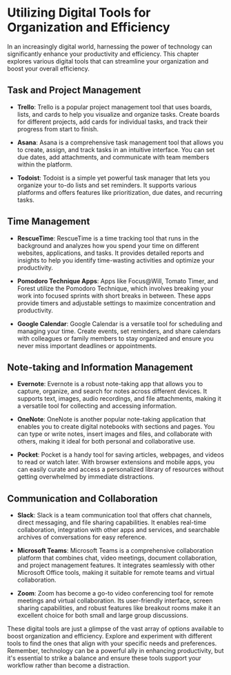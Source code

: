 Utilizing Digital Tools for Organization and Efficiency
==================================================================

In an increasingly digital world, harnessing the power of technology can significantly enhance your productivity and efficiency. This chapter explores various digital tools that can streamline your organization and boost your overall efficiency.

Task and Project Management
---------------------------

* **Trello**: Trello is a popular project management tool that uses boards, lists, and cards to help you visualize and organize tasks. Create boards for different projects, add cards for individual tasks, and track their progress from start to finish.

* **Asana**: Asana is a comprehensive task management tool that allows you to create, assign, and track tasks in an intuitive interface. You can set due dates, add attachments, and communicate with team members within the platform.

* **Todoist**: Todoist is a simple yet powerful task manager that lets you organize your to-do lists and set reminders. It supports various platforms and offers features like prioritization, due dates, and recurring tasks.

Time Management
---------------

* **RescueTime**: RescueTime is a time tracking tool that runs in the background and analyzes how you spend your time on different websites, applications, and tasks. It provides detailed reports and insights to help you identify time-wasting activities and optimize your productivity.

* **Pomodoro Technique Apps**: Apps like Focus@Will, Tomato Timer, and Forest utilize the Pomodoro Technique, which involves breaking your work into focused sprints with short breaks in between. These apps provide timers and adjustable settings to maximize concentration and productivity.

* **Google Calendar**: Google Calendar is a versatile tool for scheduling and managing your time. Create events, set reminders, and share calendars with colleagues or family members to stay organized and ensure you never miss important deadlines or appointments.

Note-taking and Information Management
--------------------------------------

* **Evernote**: Evernote is a robust note-taking app that allows you to capture, organize, and search for notes across different devices. It supports text, images, audio recordings, and file attachments, making it a versatile tool for collecting and accessing information.

* **OneNote**: OneNote is another popular note-taking application that enables you to create digital notebooks with sections and pages. You can type or write notes, insert images and files, and collaborate with others, making it ideal for both personal and collaborative use.

* **Pocket**: Pocket is a handy tool for saving articles, webpages, and videos to read or watch later. With browser extensions and mobile apps, you can easily curate and access a personalized library of resources without getting overwhelmed by immediate distractions.

Communication and Collaboration
-------------------------------

* **Slack**: Slack is a team communication tool that offers chat channels, direct messaging, and file sharing capabilities. It enables real-time collaboration, integration with other apps and services, and searchable archives of conversations for easy reference.

* **Microsoft Teams**: Microsoft Teams is a comprehensive collaboration platform that combines chat, video meetings, document collaboration, and project management features. It integrates seamlessly with other Microsoft Office tools, making it suitable for remote teams and virtual collaboration.

* **Zoom**: Zoom has become a go-to video conferencing tool for remote meetings and virtual collaboration. Its user-friendly interface, screen sharing capabilities, and robust features like breakout rooms make it an excellent choice for both small and large group discussions.

These digital tools are just a glimpse of the vast array of options available to boost organization and efficiency. Explore and experiment with different tools to find the ones that align with your specific needs and preferences. Remember, technology can be a powerful ally in enhancing productivity, but it's essential to strike a balance and ensure these tools support your workflow rather than become a distraction.
